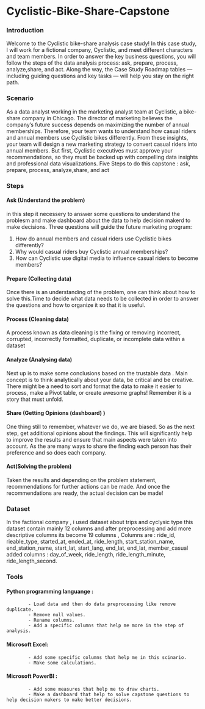 # Cyclistic-Bike-Share-Capstone

### Introduction
Welcome to the Cyclistic bike-share analysis case study! In this case study, I will work for a fictional company, Cyclistic, and meet different characters and team members. In order to answer the key business questions, you will follow the steps of the data analysis process: ask, prepare, process, analyze,share, and act. Along the way, the Case Study Roadmap tables — including guiding questions and key tasks — will help you stay on the right path.
### Scenario
As a data analyst working in the marketing analyst team at Cyclistic, a bike-share company in Chicago. The director of marketing believes the company’s future success depends on maximizing the number of annual memberships. Therefore, your team wants to understand how casual riders and annual members use Cyclistic bikes differently. From these insights, your team will design a new marketing strategy to convert casual riders into annual members. But first, Cyclistic executives must approve your recommendations, so they must be backed up with compelling data insights and professional data visualizations.
Five Steps to do this capstone : ask, prepare, process, analyze,share, and act
### Steps 
#### Ask (Understand the problem)
in this step it necessery to answer some questions to understand the problesm and make dashboard about the data to help decision makerd to make decisions.
Three questions will guide the future marketing program:
1. How do annual members and casual riders use Cyclistic bikes differently?
2. Why would casual riders buy Cyclistic annual memberships?
3. How can Cyclistic use digital media to influence casual riders to become members?
#### Prepare (Collecting data)
Once there is an understanding of the problem, one can think about how to solve this.Time to decide what data needs to be collected in order to answer the questions and how to organize it so that it is useful.
#### Process (Cleaning data)
A process known as data cleaning is the fixing or removing incorrect, corrupted, incorrectly formatted, duplicate, or incomplete data within a dataset
#### Analyze (Analysing data)
Next up is to make some conclusions based on the trustable data . Main concept is to think analytically about your data, be critical and be creative. There might be a need to sort and format the data to make it easier to process, make a Pivot table, or create awesome graphs! Remember it is a story that must unfold. 
#### Share (Getting Opinions (dashboard) )
One thing still to remember, whatever we do, we are biased. So as the next step, get additional opinions about the findings. This will significantly help to improve the results and ensure that main aspects were taken into account. As the are many ways to share the finding each person has their preference and so does each company.
#### Act(Solving the problem)
Taken the results and depending on the problem statement, recommendations for further actions can be made. And once the recommendations are ready, the actual decision can be made!


### Dataset

In the factional company , i used dataset about trips and cyclysic type this dataset contain mainly 12 columns 
and after preprocessing and add more descriptive columns its become 19 columns , Columns are :
ride_id,
rieable_type,
started_at,
ended_at,
ride_length,
start_station_name,
end_station_name,
start_lat,
start_lang,
end_lat,
end_lat,
member_casual
added columns :
day_of_week,
ride_length,
ride_length_minute,
ride_length_second.


### Tools

#### Python programming languange : 
            - Load data and then do data preprocessing like remove duplicate.
            - Remove null values.
            - Rename columns.
            - Add a specific columns that help me more in the step of analysis.
#### Microsoft Excel:
            - Add some specific columns that help me in this scinario.
            - Make some calculations.
#### Microsoft PowerBI :
            - Add some measures that help me to draw charts.
            - Make a dashboard that help to solve capstone questions to help decision makers to make better decisions.
